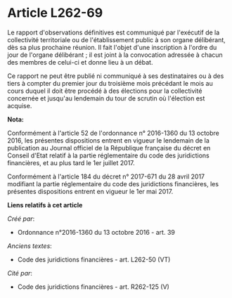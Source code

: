# Article L262-69

Le rapport d'observations définitives est communiqué par l'exécutif de la collectivité territoriale ou de l'établissement
public à son organe délibérant, dès sa plus prochaine réunion. Il fait l'objet d'une inscription à l'ordre du jour de
l'organe délibérant ; il est joint à la convocation adressée à chacun des membres de celui-ci et donne lieu à un débat.

Ce rapport ne peut être publié ni communiqué à ses destinataires ou à des tiers à compter du premier jour du troisième mois
précédant le mois au cours duquel il doit être procédé à des élections pour la collectivité concernée et jusqu'au lendemain
du tour de scrutin où l'élection est acquise.

**Nota:**

Conformément à l'article 52 de l'ordonnance n° 2016-1360 du 13 octobre 2016, les présentes dispositions entrent en vigueur le
lendemain de la publication au Journal officiel de la République française du décret en Conseil d'Etat relatif à la partie
réglementaire du code des juridictions financières, et au plus tard le 1er juillet 2017.

Conformément à l'article 184 du décret n° 2017-671 du 28 avril 2017 modifiant la partie réglementaire du code des
juridictions financières, les présentes dispositions entrent en vigueur le 1er mai 2017.

**Liens relatifs à cet article**

_Créé par_:

  - Ordonnance n°2016-1360 du 13 octobre 2016 - art. 39

_Anciens textes_:

  - Code des juridictions financières - art. L262-50 (VT)

_Cité par_:

  - Code des juridictions financières - art. R262-125 (V)
